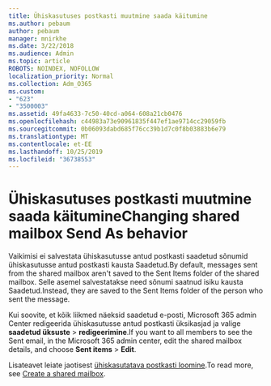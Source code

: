 ```yaml
---
title: Ühiskasutuses postkasti muutmine saada käitumine
ms.author: pebaum
author: pebaum
manager: mnirkhe
ms.date: 3/22/2018
ms.audience: Admin
ms.topic: article
ROBOTS: NOINDEX, NOFOLLOW
localization_priority: Normal
ms.collection: Adm_O365
ms.custom:
- "623"
- "3500003"
ms.assetid: 49fa4633-7c50-40cd-a064-608a21cb0476
ms.openlocfilehash: c44983a73e90961835f447ef1ae9714cc29059fb
ms.sourcegitcommit: 0b06093dabd685f76cc39b1d7c0f8b03883b6e79
ms.translationtype: MT
ms.contentlocale: et-EE
ms.lasthandoff: 10/25/2019
ms.locfileid: "36738553"
---
```

# <a name="changing-shared-mailbox-send-as-behavior"></a><span data-ttu-id="b07a0-102">Ühiskasutuses postkasti muutmine saada käitumine</span><span class="sxs-lookup"><span data-stu-id="b07a0-102">Changing shared mailbox Send As behavior</span></span>

<span data-ttu-id="b07a0-103">Vaikimisi ei salvestata ühiskasutusse antud postkasti saadetud sõnumid ühiskasutusse antud postkasti kausta Saadetud.</span><span class="sxs-lookup"><span data-stu-id="b07a0-103">By default, messages sent from the shared mailbox aren't saved to the Sent Items folder of the shared mailbox.</span></span> <span data-ttu-id="b07a0-104">Selle asemel salvestatakse need sõnumi saatnud isiku kausta Saadetud.</span><span class="sxs-lookup"><span data-stu-id="b07a0-104">Instead, they are saved to the Sent Items folder of the person who sent the message.</span></span>
  
<span data-ttu-id="b07a0-105">Kui soovite, et kõik liikmed näeksid saadetud e-posti, Microsoft 365 admin Center redigeerida ühiskasutusse antud postkasti üksikasjad ja valige **saadetud üksuste** \> **redigeerimine**.</span><span class="sxs-lookup"><span data-stu-id="b07a0-105">If you want to all members to see the Sent email, in the Microsoft 365 admin center, edit the shared mailbox details, and choose **Sent items** \> **Edit**.</span></span>
  
<span data-ttu-id="b07a0-106">Lisateavet leiate jaotisest [ühiskasutatava postkasti loomine](https://docs.microsoft.com/office365/admin/email/create-a-shared-mailbox).</span><span class="sxs-lookup"><span data-stu-id="b07a0-106">To read more, see [Create a shared mailbox](https://docs.microsoft.com/office365/admin/email/create-a-shared-mailbox).</span></span>
  